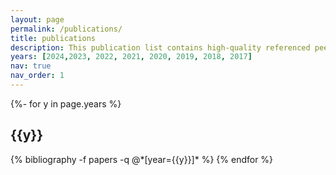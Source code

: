 ```yaml
---
layout: page
permalink: /publications/
title: publications
description: This publication list contains high-quality referenced peer-reviewed proceedings and journals. There are more workshop papers which are included in my CV.
years: [2024,2023, 2022, 2021, 2020, 2019, 2018, 2017]
nav: true
nav_order: 1
---
```

<!-- _pages/publications.md -->
<div class="publications">

{%- for y in page.years %}
  <h2 class="year">{{y}}</h2>
  {% bibliography -f papers -q @*[year={{y}}]* %}
{% endfor %}

</div>

